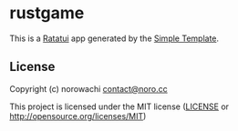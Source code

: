 # rustgame

This is a [Ratatui] app generated by the [Simple Template].

[Ratatui]: https://ratatui.rs
[Simple Template]: https://github.com/ratatui/templates/tree/main/simple

## License

Copyright (c) norowachi <contact@noro.cc>

This project is licensed under the MIT license ([LICENSE] or <http://opensource.org/licenses/MIT>)

[LICENSE]: ./LICENSE
